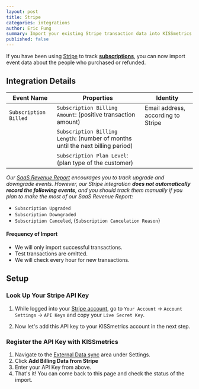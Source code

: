```yaml
---
layout: post
title: Stripe
categories: integrations
author: Eric Fung
summary: Import your existing Stripe transaction data into KISSmetrics.
published: false
---
```

If you have been using [Stripe][stripe] to track [**subscriptions**][subscriptions], you can now import event data about the people who purchased or refunded.

## Integration Details

Event Name | Properties | Identity
-----------| ---------- | --------
`Subscription Billed` | `Subscription Billing Amount`: (positive transaction amount) | Email address, according to Stripe
        | `Subscription Billing Length`: (number of months until the next billing period) | 
        | `Subscription Plan Level`: (plan type of the customer) | 

*Our [SaaS Revenue Report][saas-rr] encourages you to track upgrade and downgrade events. However, our Stripe integration* ***does not automatically record the following events***, *and you should track them manually if you plan to make the most of our SaaS Revenue Report:*

* `Subscription Upgraded`
* `Subscription Downgraded`
* `Subscription Canceled`, {`Subscription Cancelation Reason`}

#### Frequency of Import

* We will only import successful transactions.
* Test transactions are omitted.
* We will check every hour for new transactions.

## Setup

<a name="look-up-your-stripe-api-key"></a>
### Look Up Your Stripe API Key

1. While logged into your [Stripe account][stripekey], go to `Your Account` -> `Account Settings` -> `API Keys` and copy your `Live Secret Key`.

2. Now let's add this API key to your KISSmetrics account in the next step.

### Register the API Key with KISSmetrics

1. Navigate to the [External Data sync][external-data] area under Settings.
2. Click **Add Billing Data from Stripe**
3. Enter your API Key from above.
4. That's it! You can come back to this page and check the status of the import.

[stripe]: https://stripe.com/
[subscriptions]: https://stripe.com/docs/subscriptions
[external-data]: https://www.kissmetrics.com/external_data
[mapping]: https://www.kissmetrics.com/mapping

[saas-rr]: /best-practices/saas-revenue-essentials.html

[stripekey]: https://manage.stripe.com/account/apikeys